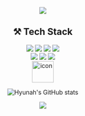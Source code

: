 

<!--
**wiseah/wiseah** is a ✨ _special_ ✨ repository because its `README.md` (this file) appears on your GitHub profile.

Here are some ideas to get you started:

- 🔭 I’m currently working on ...
- 🌱 I’m currently learning ...
- 👯 I’m looking to collaborate on ...
- 🤔 I’m looking for help with ...
- 💬 Ask me about ...
- 📫 How to reach me: ...
- 😄 Pronouns: ...
- ⚡ Fun fact: ...  
### Hi there 👋 

<a href="https://github.com/anuraghazra/github-readme-stats">
    <img src="https://github-readme-stats.vercel.app/api/top-langs/?username=wiseah&layout=donut&show_icons=true&theme=material-palenight&hide_border=true&bg_color=20232a&icon_color=58A6FF&text_color=fff&title_color=58A6FF&count_private=true&exclude_repo=Face-Transfer-Application" width=38% />
</a>    
<a href="https://github.com/anuraghazra/github-readme-stats">
  <img src="https://github-readme-stats.vercel.app/api?username=wiseah&show_icons=true&theme=material-palenight&hide_border=true&bg_color=20232a&icon_color=58A6FF&text_color=fff&title_color=58A6FF&count_private=true" width=56% />
</a>
<a href="https://github.com/ashutosh00710/github-readme-activity-graph">
    <img src="https://github-readme-activity-graph.vercel.app/graph?username=wiseah&theme=react-dark&bg_color=20232a&hide_border=true&line=58A6FF&color=58A6FF" width=94%/>
</a>

<img src="https://capsule-render.vercel.app/api?type=waving&color=ffc0cb&height=150&section=header&text=&fontSize=" />
<img src="https://capsule-render.vercel.app/api?type=waving&color=ffc0cb&height=150&section=footer&text=텍스트&fontSize=텍스트크기" />

-->

<div align="center">
    <img src="https://capsule-render.vercel.app/api?type=waving&color=ffc0cb&height=150&section=header" />

 ## ⚒️ Tech Stack
  <div>
    <div>
      <img src="https://img.shields.io/badge/HTML5-E34F26?style=flat&logo=Html5&logoColor=white&">
      <img src="https://img.shields.io/badge/CSS3-1572B6?style=flat&logo=Css3&logoColor=white">
      <img src="https://img.shields.io/badge/JavaScript-F7DF1E?style=flat&logo=JavaScript&logoColor=white"/>
      <img src="https://img.shields.io/badge/Python-3776AB?style=flat&logo=Python&logoColor=white"/>
    <div>
    <div>
      <img src="https://img.shields.io/badge/React-61DAFB?style=flat&logo=React&logoColor=black">
      <img src="https://img.shields.io/badge/Tailwind CSS-06B6D4?style=flat&logo=Tailwind CSS&logoColor=white">
      <img src="https://img.shields.io/badge/styled components-DB7093?style=flat&logo=styled-components&logoColor=white"/>
    </div>    
    <div>
      <img src="https://techstack-generator.vercel.app/github-icon.svg" alt="icon" width="50" height="50" />
    </div> 

![Hyunah's GitHub stats](https://github-readme-stats.vercel.app/api?username=wiseah&show_icons=true&theme=date_night)
  </div>
    <img src="https://capsule-render.vercel.app/api?type=waving&color=ffc0cb&height=150&section=footer" />
</div>

